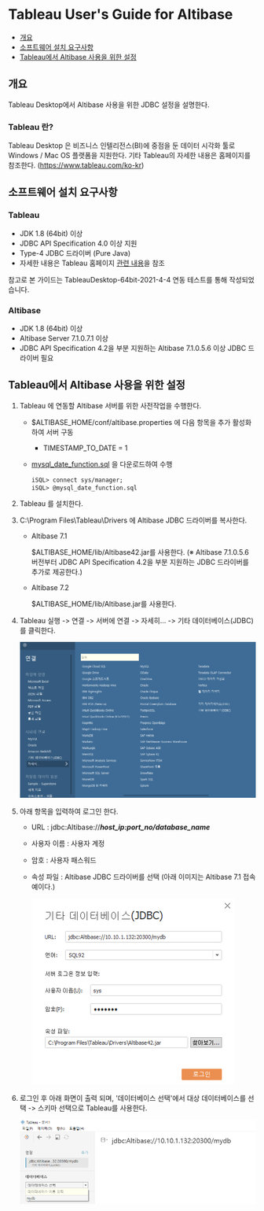 # Tableau User's Guide for Altibase



-   [개요](#Tableau)
-   [소프트웨어 설치 요구사항](#소프트웨어-설치-요구사항)
-   [Tableau에서 Altibase 사용을 위한 설정](#Tableau에서-Altibase-사용을-위한-설정)



## 개요

Tableau Desktop에서 Altibase 사용을 위한 JDBC 설정을 설명한다.

### Tableau 란?

Tableau Desktop 은 비즈니스 인텔리전스(BI)에 중점을 둔 데이터 시각화 툴로  Windows / Mac OS 플랫폼을 지원한다. 기타 Tableau의 자세한 내용은 홈페이지를 참조한다. (https://www.tableau.com/ko-kr)




## 소프트웨어 설치 요구사항

### Tableau

- JDK 1.8 (64bit) 이상
- JDBC API Specification 4.0 이상 지원
- Type-4 JDBC 드라이버 (Pure Java)
- 자세한 내용은 Tableau 홈페이지 [관련 내용](https://help.tableau.com/current/pro/desktop/en-us/examples_otherdatabases_jdbc.htm)을 참조

참고로 본 가이드는 TableauDesktop-64bit-2021-4-4 연동 테스트를 통해 작성되었습니다.

### Altibase

- JDK 1.8 (64bit) 이상
- Altibase Server 7.1.0.7.1 이상
- JDBC API Specification 4.2을 부분 지원하는 Altibase 7.1.0.5.6 이상 JDBC 드라이버 필요


## Tableau에서 Altibase 사용을 위한 설정

1. Tableau 에 연동할 Altibase 서버를 위한 사전작업을 수행한다.

   - $ALTIBASE_HOME/conf/altibase.properties 에 다음 항목을 추가 활성화하여 서버 구동

     - TIMESTAMP_TO_DATE = 1

   - [mysql_date_function.sql](https://github.com/ALTIBASE/Documents/tree/master/How%20to%20Use%203rd%20Party%20for%20Altibase/kor/Tableau%20User's%20Guide%20for%20Altibase/mysql_date_function.sql) 을 다운로드하여 수행

     ```
     iSQL> connect sys/manager;
     iSQL> @mysql_date_function.sql
     ```

2. Tableau 를 설치한다.

3. C:\\Program Files\\Tableau\\Drivers 에 Altibase JDBC 드라이버를 복사한다.

   - Altibase 7.1

     $ALTIBASE_HOME/lib/Altibase42.jar를 사용한다. (※ Altibase 7.1.0.5.6 버전부터 JDBC API Specification 4.2을 부분 지원하는 JDBC 드라이버를 추가로 제공한다.)

   - Altibase 7.2

     $ALTIBASE_HOME/lib/Altibase.jar를 사용한다.

4. Tableau 실행 -> 연결 -> 서버에 연결 -> 자세히... -> 기타 데이터베이스(JDBC) 를 클릭한다.

   ![<](Images/tableau_entry.png)

5. 아래 항목을 입력하여 로그인 한다.

   -   URL : jdbc:Altibase://***host_ip:port_no/database_name***

   -   사용자 이름 : 사용자 계정

   -   암호 : 사용자 패스워드

   -   속성 파일 : Altibase JDBC 드라이버를 선택 (아래 이미지는 Altibase 7.1 접속 예이다.)

       ![<](Images/tableau_connection.png)

6. 로그인 후 아래 화면이 출력 되며, '데이터베이스 선택'에서 대상 데이터베이스를 선택 -> 스키마 선택으로 Tableau를 사용한다.

   

   ![<](Images/tableau_main.png)
